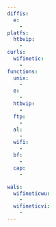 ```yaml
---
diffis:
  e:
    -
platfs:
  htbvip:
    -
curls:
  wifinetic:
    -
functions:
  unix:
    -
  e:
    -
  htbvip:
    -
  ftp:
    -
  al:
    -
  wifi:
    -
  bf:
    -
  cap:
    -

wals:
  wifineticwu:
    -
  wifineticvi:
    -
---
```

